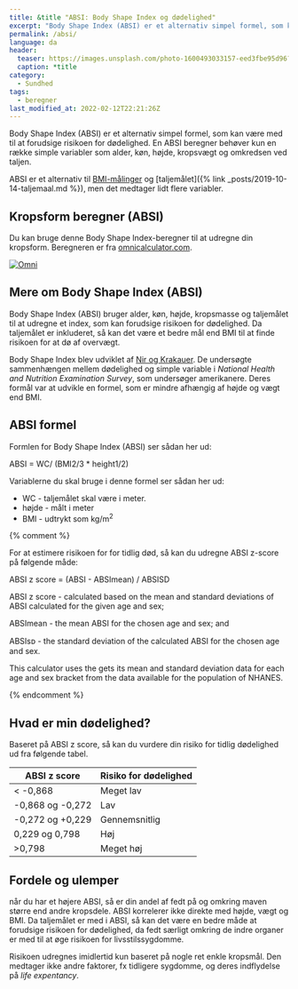 ```yaml
---
title: &title "ABSI: Body Shape Index og dødelighed"
excerpt: "Body Shape Index (ABSI) er et alternativ simpel formel, som kan være med til at forudsige risikoen for dødelighed. En ABSI beregner behøver kun en række simple variabler som alder, køn, højde, kropsvægt og omkredsen ved taljen."
permalink: /absi/
language: da
header:
  teaser: https://images.unsplash.com/photo-1600493033157-eed3fbe95d96?ixlib=rb-1.2.1&ixid=MnwxMjA3fDB8MHxwaG90by1wYWdlfHx8fGVufDB8fHx8&auto=format&fit=crop&w=400&q=5
  caption: *title
category:
  - Sundhed
tags:
  - beregner
last_modified_at: 2022-02-12T22:21:26Z
---
```


Body Shape Index (ABSI) er et alternativ simpel formel, som kan være med til at forudsige risikoen for dødelighed. En ABSI beregner behøver kun en række simple variabler som alder, køn, højde, kropsvægt og omkredsen ved taljen.

ABSI er et alternativ til [BMI-målinger](/bmi/) og [taljemålet]({% link _posts/2019-10-14-taljemaal.md %}), men det medtager lidt flere variabler.

## Kropsform beregner (ABSI)

Du kan bruge denne Body Shape Index-beregner til at udregne din kropsform. Beregneren er fra [omnicalculator.com](https://www.omnicalculator.com/health/a-body-shape-index).

<div class="omni-calculator" data-calculator="health/a-body-shape-index" data-width="300" data-config='{}' data-currency="DKK" data-show-row-controls="false" data-version="3" data-t="1645507978606">
  <div class="omni-calculator-header"></div>
  <div class="omni-calculator-footer">
    <a href="https://www.omnicalculator.com/health/a-body-shape-index" target="_blank"><img alt="Omni" class="omni-calculator-logo" src="https://cdn.omnicalculator.com/embed/omni-calculator-logo-long.svg" /></a>
  </div>
</div>
<script async src="https://cdn.omnicalculator.com/sdk.js"></script>

## Mere om Body Shape Index (ABSI)

Body Shape Index (ABSI) bruger alder, køn, højde, kropsmasse og taljemålet til at udregne et index, som kan forudsige risikoen for dødelighed. Da taljemålet er inkluderet, så kan det være et bedre mål end BMI til at finde risikoen for at dø af overvægt.

Body Shape Index blev udviklet af [Nir og Krakauer](https://journals.plos.org/plosone/article?id=10.1371/journal.pone.0039504#s5). De undersøgte sammenhængen mellem dødelighed og simple variable i _National Health and Nutrition Examination Survey_, som undersøger amerikanere. Deres formål var at udvikle en formel, som er mindre afhængig af højde og vægt end BMI.

## ABSI formel

Formlen for Body Shape Index (ABSI) ser sådan her ud:

ABSI = WC/ (BMI2/3 * height1/2)

Variablerne du skal bruge i denne formel ser sådan her ud:

- WC - taljemålet skal være i meter.
- højde - målt i meter
- BMI - udtrykt som kg/m<sup>2</sup>

{% comment %}

For at estimere risikoen for for tidlig død, så kan du udregne ABSI z-score på følgende måde:

ABSI z score = (ABSI - ABSImean) / ABSISD


ABSI z score - calculated based on the mean and standard deviations of ABSI calculated for the given age and sex;

ABSImean - the mean ABSI for the chosen age and sex; and

ABSIsᴅ - the standard deviation of the calculated ABSI for the chosen age and sex.

This calculator uses the gets its mean and standard deviation data for each age and sex bracket from the data available for the population of NHANES.

{% endcomment %}

## Hvad er min dødelighed?

Baseret på ABSI z score, så kan du vurdere din risiko for tidlig dødelighed ud fra følgende tabel.

| ABSI z score | Risiko for dødelighed |
|-|-|
| < -0,868 | Meget lav |
| -0,868 og -0,272 | Lav |
| -0,272 og +0,229 | Gennemsnitlig |
| 0,229 og 0,798 | Høj |
| >0,798 | Meget høj |

## Fordele og ulemper

når du har et højere ABSI, så er din andel af fedt på og omkring maven større end andre kropsdele. ABSI korrelerer ikke direkte med højde, vægt og BMI. Da taljemålet er med i ABSI, så kan det være en bedre måde at forudsige risikoen for dødelighed, da fedt særligt omkring de indre organer er med til at øge risikoen for livsstilssygdomme.

Risikoen udregnes imidlertid kun baseret på nogle ret enkle kropsmål. Den medtager ikke andre faktorer, fx tidligere sygdomme, og deres indflydelse på _life expentancy_.
